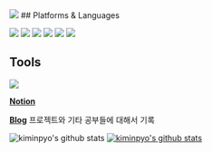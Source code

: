 
<img src="https://capsule-render.vercel.app/api?type=Cylinder&color=#ffd966&height=300&section=header&text=JS%20is%20Good!&fontSize=90&animation=fadeIn&theme=moltack&fontColor=857b74"/>
## Platforms & Languages

<img src="https://img.shields.io/badge/Vue.js-4FC08D?style=flat-square&logo=Vue.js&logoColor=white"/></a>
<img src="https://img.shields.io/badge/Vuetify-1867C0?style=flat-square&logo=Vuefity&logoColor=white"/></a>
<img src="https://img.shields.io/badge/React-61DAFB?style=flat-square&logo=React&logoColor=white"/></a>
<img src="https://img.shields.io/badge/HTML5-E34F26?style=flat-square&logo=React&logoColor=white"/></a>
<img src="https://img.shields.io/badge/CSS3-1572B6?style=flat-square&logo=CSS3&logoColor=white"/></a>
<img src="https://img.shields.io/badge/javaScript-F7DF1E?style=flat-square&logo=javaScript&logoColor=white"/></a>

## Tools

<img src="https://img.shields.io/badge/Git-F05032?style=flat-square&logo=Git&logoColor=white"/></a>


**[Notion](https://www.notion.so/0bbf1fddc01f4ae5acc93c971d12381c)**

**[Blog](https://velog.io/@kip)** 프로젝트와 기타 공부들에 대해서 기록

![kiminpyo's github stats](https://github-readme-stats.vercel.app/api?username=kiminpyo&show_icons=true)
[![kiminpyo's github stats](https://github-readme-stats.vercel.app/api/top-langs/?username=kiminpyo&show_icons=true&hide_border=true&title_color=004386&icon_color=004386&layout=compact)](https://github.com/kiminpyo)
